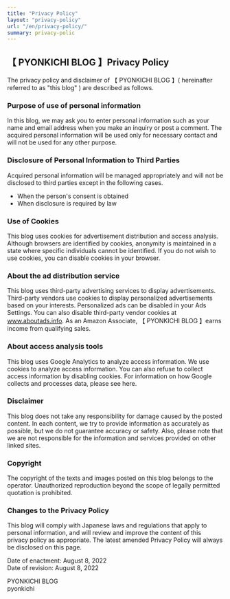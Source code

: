 ```yaml
---
title: "Privacy Policy"
layout: "privacy-policy"
url: "/en/privacy-policy/"
summary: privacy-polic 
---
```


## 【 PYONKICHI BLOG 】Privacy Policy
The privacy policy and disclaimer of 【 PYONKICHI BLOG 】( hereinafter referred to as "this blog" ) are described as follows.

### Purpose of use of personal information
In this blog, we may ask you to enter personal information such as your name and email address when you make an inquiry or post a comment.
The acquired personal information will be used only for necessary contact and will not be used for any other purpose.

### Disclosure of Personal Information to Third Parties
Acquired personal information will be managed appropriately and will not be disclosed to third parties except in the following cases.
- When the person's consent is obtained
- When disclosure is required by law

### Use of Cookies
This blog uses cookies for advertisement distribution and access analysis.
Although browsers are identified by cookies, anonymity is maintained in a state where specific individuals cannot be identified.
If you do not wish to use cookies, you can disable cookies in your browser.

### About the ad distribution service
This blog uses third-party advertising services to display advertisements.
Third-party vendors use cookies to display personalized advertisements based on your interests.
Personalized ads can be disabled in your Ads Settings. You can also disable third-party vendor cookies at www.aboutads.info.
As an Amazon Associate, 【 PYONKICHI BLOG 】earns income from qualifying sales.

### About access analysis tools
This blog uses Google Analytics to analyze access information.
We use cookies to analyze access information. You can also refuse to collect access information by disabling cookies.
For information on how Google collects and processes data, please see here.

### Disclaimer
This blog does not take any responsibility for damage caused by the posted content.
In each content, we try to provide information as accurately as possible, but we do not guarantee accuracy or safety.
Also, please note that we are not responsible for the information and services provided on other linked sites.

### Copyright
The copyright of the texts and images posted on this blog belongs to the operator.
Unauthorized reproduction beyond the scope of legally permitted quotation is prohibited.

### Changes to the Privacy Policy
This blog will comply with Japanese laws and regulations that apply to personal information, and will review and improve the content of this privacy policy as appropriate.
The latest amended Privacy Policy will always be disclosed on this page.

Date of enactment: August 8, 2022</br>
Date of revision: August 8, 2022

PYONKICHI BLOG</br>
pyonkichi
